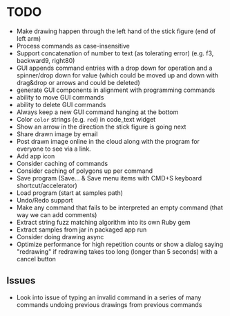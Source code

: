 # TODO

- Make drawing happen through the left hand of the stick figure (end of left arm)
- Process commands as case-insensitive
- Support concatenation of number to text (as tolerating error) (e.g. f3, backward9, right80)
- GUI appends command entries with a drop down for operation and a spinner/drop down for value (which could be moved up and down with drag&drop or arrows and could be deleted)
- generate GUI components in alignment with programming commands
- ability to move GUI commands
- ability to delete GUI commands
- Always keep a new GUI command hanging at the bottom
- Color `color` strings (e.g. `red`) in code_text widget
- Show an arrow in the direction the stick figure is going next
- Share drawn image by email
- Post drawn image online in the cloud along with the program for everyone to see via a link.
- Add app icon
- Consider caching of commands
- Consider caching of polygons up per command
- Save program (Save... & Save menu items with CMD+S keyboard shortcut/accelerator)
- Load program (start at samples path)
- Undo/Redo support
- Make any command that fails to be interpreted an empty command (that way we can add comments)
- Extract string fuzz matching algorithm into its own Ruby gem
- Extract samples from jar in packaged app run
- Consider doing drawing async
- Optimize performance for high repetition counts or show a dialog saying "redrawing" if redrawing takes too long (longer than 5 seconds) with a cancel button

## Issues

- Look into issue of typing an invalid command in a series of many commands undoing previous drawings from previous commands
